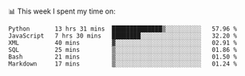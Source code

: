 📊 This week I spent my time on:
<!--START_SECTION:waka-->

```text
Python       13 hrs 31 mins  ██████████████▒░░░░░░░░░░   57.96 %
JavaScript   7 hrs 30 mins   ████████░░░░░░░░░░░░░░░░░   32.20 %
XML          40 mins         ▓░░░░░░░░░░░░░░░░░░░░░░░░   02.91 %
SQL          25 mins         ▒░░░░░░░░░░░░░░░░░░░░░░░░   01.86 %
Bash         21 mins         ▒░░░░░░░░░░░░░░░░░░░░░░░░   01.50 %
Markdown     17 mins         ▒░░░░░░░░░░░░░░░░░░░░░░░░   01.24 %
```

<!--END_SECTION:waka-->


